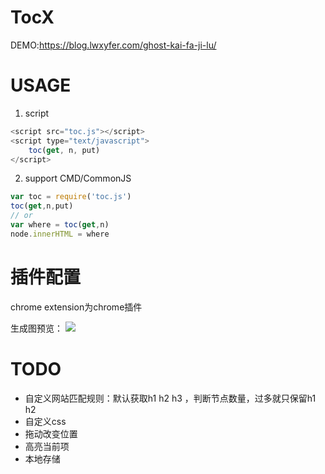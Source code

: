 # TocX

DEMO:https://blog.lwxyfer.com/ghost-kai-fa-ji-lu/

# USAGE

1. script
```js
<script src="toc.js"></script>
<script type="text/javascript">
	toc(get, n, put)
</script>
```
2. support CMD/CommonJS
```js
var toc = require('toc.js')
toc(get,n,put)
// or
var where = toc(get,n)
node.innerHTML = where
```

# 插件配置

chrome extension为chrome插件

生成图预览：
![](https://ooo.0o0.ooo/2016/05/17/573abc571a948.png)

# TODO

- 自定义网站匹配规则：默认获取h1 h2 h3 ，判断节点数量，过多就只保留h1 h2
- 自定义css
- 拖动改变位置
- 高亮当前项
- 本地存储
